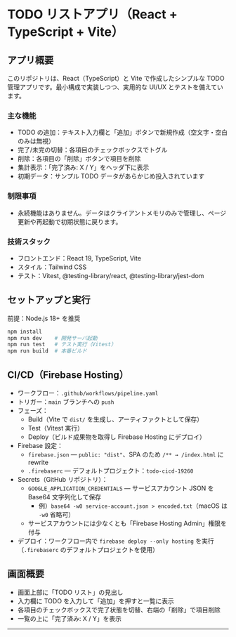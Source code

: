 # TODO リストアプリ（React + TypeScript + Vite）

## アプリ概要

このリポジトリは、React（TypeScript）と Vite で作成したシンプルな TODO 管理アプリです。最小構成で実装しつつ、実用的な UI/UX とテストを備えています。

### 主な機能

- TODO の追加：テキスト入力欄と「追加」ボタンで新規作成（空文字・空白のみは無視）
- 完了/未完の切替：各項目のチェックボックスでトグル
- 削除：各項目の「削除」ボタンで項目を削除
- 集計表示：「完了済み: X / Y」をヘッダ下に表示
- 初期データ：サンプル TODO データがあらかじめ投入されています

### 制限事項

- 永続機能はありません。データはクライアントメモリのみで管理し、ページ更新や再起動で初期状態に戻ります。

### 技術スタック

- フロントエンド：React 19, TypeScript, Vite
- スタイル：Tailwind CSS
- テスト：Vitest, @testing-library/react, @testing-library/jest-dom

## セットアップと実行

前提：Node.js 18+ を推奨

```bash
npm install
npm run dev    # 開発サーバ起動
npm run test   # テスト実行（Vitest）
npm run build  # 本番ビルド
```

## CI/CD（Firebase Hosting）

- ワークフロー：`.github/workflows/pipeline.yaml`
- トリガー：`main` ブランチへの `push`
- フェーズ：
  - Build（Vite で `dist/` を生成し、アーティファクトとして保存）
  - Test（Vitest 実行）
  - Deploy（ビルド成果物を取得し Firebase Hosting にデプロイ）
- Firebase 設定：
  - `firebase.json` — `public: "dist"`、SPA のため `/** → /index.html` に rewrite
  - `.firebaserc` — デフォルトプロジェクト：`todo-cicd-19260`
- Secrets（GitHub リポジトリ）：
  - `GOOGLE_APPLICATION_CREDENTIALS` — サービスアカウント JSON を Base64 文字列化して保存
    - 例）`base64 -w0 service-account.json > encoded.txt`（macOS は `-w0` 省略可）
  - サービスアカウントには少なくとも「Firebase Hosting Admin」権限を付与
- デプロイ：ワークフロー内で `firebase deploy --only hosting` を実行（`.firebaserc` のデフォルトプロジェクトを使用）

## 画面概要

- 画面上部に「TODO リスト」の見出し
- 入力欄に TODO を入力して「追加」を押すと一覧に表示
- 各項目のチェックボックスで完了状態を切替、右端の「削除」で項目削除
- 一覧の上に「完了済み: X / Y」を表示

---
